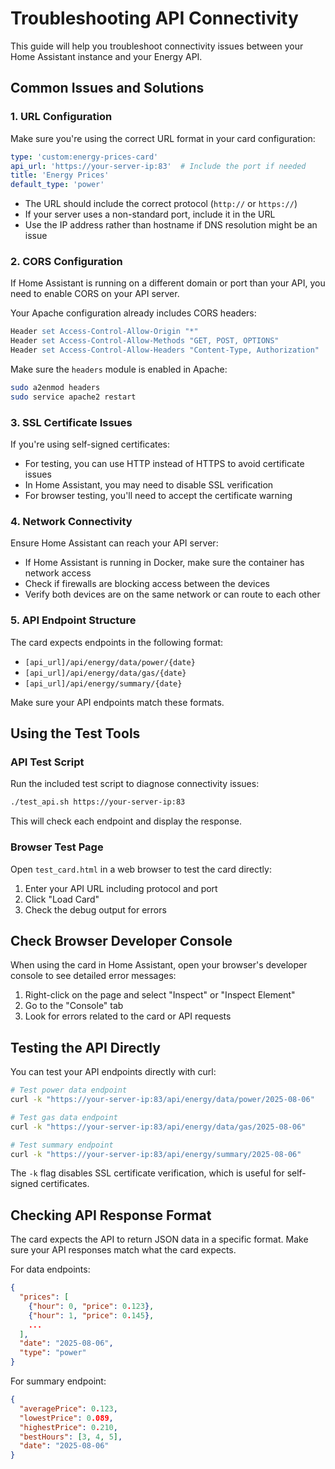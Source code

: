 # Troubleshooting API Connectivity

This guide will help you troubleshoot connectivity issues between your Home Assistant instance and your Energy API.

## Common Issues and Solutions

### 1. URL Configuration

Make sure you're using the correct URL format in your card configuration:

```yaml
type: 'custom:energy-prices-card'
api_url: 'https://your-server-ip:83'  # Include the port if needed
title: 'Energy Prices'
default_type: 'power'
```

- The URL should include the correct protocol (`http://` or `https://`)
- If your server uses a non-standard port, include it in the URL
- Use the IP address rather than hostname if DNS resolution might be an issue

### 2. CORS Configuration

If Home Assistant is running on a different domain or port than your API, you need to enable CORS on your API server.

Your Apache configuration already includes CORS headers:

```apache
Header set Access-Control-Allow-Origin "*"
Header set Access-Control-Allow-Methods "GET, POST, OPTIONS"
Header set Access-Control-Allow-Headers "Content-Type, Authorization"
```

Make sure the `headers` module is enabled in Apache:

```bash
sudo a2enmod headers
sudo service apache2 restart
```

### 3. SSL Certificate Issues

If you're using self-signed certificates:

- For testing, you can use HTTP instead of HTTPS to avoid certificate issues
- In Home Assistant, you may need to disable SSL verification
- For browser testing, you'll need to accept the certificate warning

### 4. Network Connectivity

Ensure Home Assistant can reach your API server:

- If Home Assistant is running in Docker, make sure the container has network access
- Check if firewalls are blocking access between the devices
- Verify both devices are on the same network or can route to each other

### 5. API Endpoint Structure

The card expects endpoints in the following format:

- `[api_url]/api/energy/data/power/{date}`
- `[api_url]/api/energy/data/gas/{date}`
- `[api_url]/api/energy/summary/{date}`

Make sure your API endpoints match these formats.

## Using the Test Tools

### API Test Script

Run the included test script to diagnose connectivity issues:

```bash
./test_api.sh https://your-server-ip:83
```

This will check each endpoint and display the response.

### Browser Test Page

Open `test_card.html` in a web browser to test the card directly:

1. Enter your API URL including protocol and port
2. Click "Load Card"
3. Check the debug output for errors

## Check Browser Developer Console

When using the card in Home Assistant, open your browser's developer console to see detailed error messages:

1. Right-click on the page and select "Inspect" or "Inspect Element"
2. Go to the "Console" tab
3. Look for errors related to the card or API requests

## Testing the API Directly

You can test your API endpoints directly with curl:

```bash
# Test power data endpoint
curl -k "https://your-server-ip:83/api/energy/data/power/2025-08-06"

# Test gas data endpoint
curl -k "https://your-server-ip:83/api/energy/data/gas/2025-08-06"

# Test summary endpoint
curl -k "https://your-server-ip:83/api/energy/summary/2025-08-06"
```

The `-k` flag disables SSL certificate verification, which is useful for self-signed certificates.

## Checking API Response Format

The card expects the API to return JSON data in a specific format. Make sure your API responses match what the card expects.

For data endpoints:
```json
{
  "prices": [
    {"hour": 0, "price": 0.123},
    {"hour": 1, "price": 0.145},
    ...
  ],
  "date": "2025-08-06",
  "type": "power"
}
```

For summary endpoint:
```json
{
  "averagePrice": 0.123,
  "lowestPrice": 0.089,
  "highestPrice": 0.210,
  "bestHours": [3, 4, 5],
  "date": "2025-08-06"
}
```
